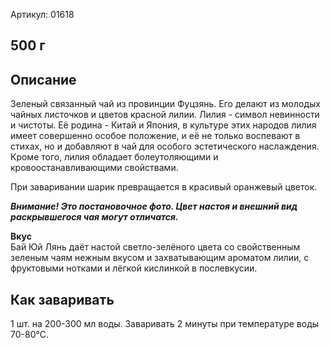 Артикул: 01618

## **500 г**

## **Описание**

Зеленый связанный чай из провинции Фуцзянь. Его делают из молодых чайных листочков и цветов красной лилии. Лилия - символ невинности и чистоты. Её родина - Китай и Япония, в культуре этих народов лилия имеет совершенно особое положение, и её не только воспевают в стихах, но и добавляют в чай для особого эстетического наслаждения. Кроме того, лилия обладает болеутоляющими и кровоостанавливающими свойствами.

При заваривании шарик превращается в красивый оранжевый цветок.

_**Внимание! Это постановочное фото. Цвет настоя и внешний вид раскрывшегося чая могут отличатся.**_

**Вкус**  
Бай Юй Лянь даёт настой светло-зелёного цвета со свойственным зеленым чаям нежным вкусом и захватывающим ароматом лилии, с фруктовыми нотками и лёгкой кислинкой в послевкусии.

## **Как заваривать**

1 шт. на 200-300 мл воды. Заваривать 2 минуты при температуре воды 70-80°С.